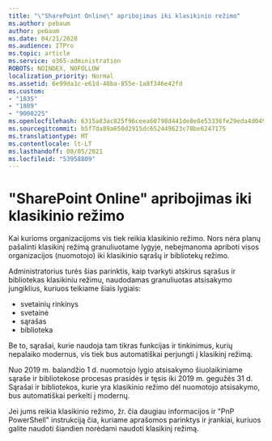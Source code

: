 ```yaml
---
title: "\"SharePoint Online\" apribojimas iki klasikinio režimo"
ms.author: pebaum
author: pebaum
ms.date: 04/21/2020
ms.audience: ITPro
ms.topic: article
ms.service: o365-administration
ROBOTS: NOINDEX, NOFOLLOW
localization_priority: Normal
ms.assetid: 6e99da1c-e61d-40ba-855e-1a8f346e42fd
ms.custom:
- "1835"
- "1889"
- "9000225"
ms.openlocfilehash: 6315a83ac825f96ceea60798d441de8e8e53336fe29eda4d0491dd8a6a43b352
ms.sourcegitcommit: b5f7da89a650d2915dc652449623c78be6247175
ms.translationtype: MT
ms.contentlocale: lt-LT
ms.lasthandoff: 08/05/2021
ms.locfileid: "53958809"
---
```

# <a name="restrict-sharepoint-online-to-classic-mode"></a>"SharePoint Online" apribojimas iki klasikinio režimo

Kai kurioms organizacijoms vis tiek reikia klasikinio režimo. Nors nėra planų pašalinti klasikinį režimą granuliuotame lygyje, nebeįmanoma apriboti visos organizacijos (nuomotojo) iki klasikinio sąrašų ir bibliotekų režimo.

Administratorius turės šias parinktis, kaip tvarkyti atskirus sąrašus ir bibliotekas klasikiniu režimu, naudodamas granuliuotas atsisakymo jungiklius, kuriuos teikiame šiais lygiais:

- svetainių rinkinys
- svetainė
- sąrašas
- biblioteka

Be to, sąrašai, kurie naudoja tam tikras funkcijas ir tinkinimus, kurių nepalaiko modernus, vis tiek bus automatiškai perjungti į klasikinį režimą.

Nuo 2019 m. balandžio 1 d. nuomotojo lygio atsisakymo šiuolaikiniame sąraše ir bibliotekose procesas prasidės ir tęsis iki 2019 m. gegužės 31 d.  Sąrašai ir bibliotekos, kurie yra klasikinio režimo dėl nuomotojo atsisakymo, bus automatiškai perkelti į modernų.

Jei jums reikia klasikinio [](https://techcommunity.microsoft.com/t5/Microsoft-SharePoint-Blog/Delivering-SharePoint-modern-experiences/ba-p/315023) režimo, žr. čia [](https://docs.microsoft.com/sharepoint/dev/transform/modernize-userinterface-lists-and-libraries-optout) daugiau informacijos ir "PnP PowerShell" instrukciją čia, kuriame aprašomos parinktys ir įrankiai, kuriuos galite naudoti šiandien norėdami naudoti klasikinį režimą.
